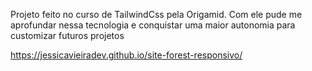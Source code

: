 Projeto feito no curso de TailwindCss pela Origamid. Com ele pude me aprofundar nessa tecnologia e conquistar uma maior autonomia para customizar futuros projetos

https://jessicavieiradev.github.io/site-forest-responsivo/
